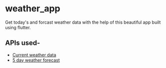 # weather_app

Get today&#x27;s and forcast weather data with the help of this beautiful app built using flutter.

## APIs used-

- [Current weather data](https://openweathermap.org/current)
- [5 day weather forecast](https://openweathermap.org/forecast5)
